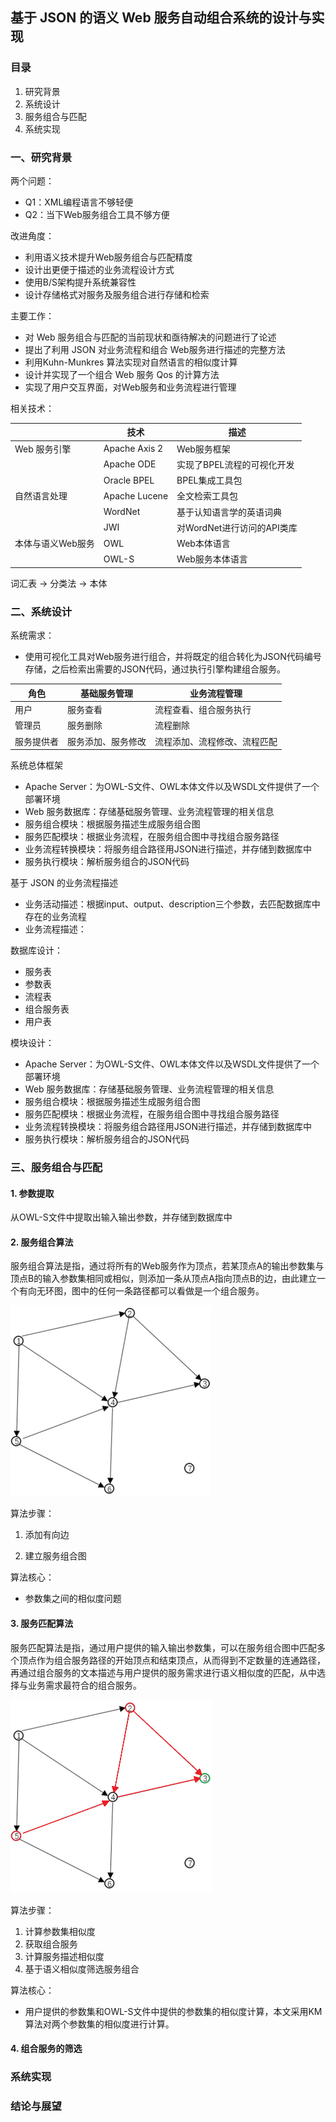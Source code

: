 ## 基于 JSON 的语义 Web 服务自动组合系统的设计与实现

### 目录

1. 研究背景
2. 系统设计
3. 服务组合与匹配
4. 系统实现



### 一、研究背景

两个问题：

* Q1：XML编程语言不够轻便
* Q2：当下Web服务组合工具不够方便



改进角度：

* 利用语义技术提升Web服务组合与匹配精度
* 设计出更便于描述的业务流程设计方式
* 使用B/S架构提升系统兼容性
* 设计存储格式对服务及服务组合进行存储和检索



主要工作：

* 对 Web 服务组合与匹配的当前现状和亟待解决的问题进行了论述
* 提出了利用 JSON 对业务流程和组合 Web服务进行描述的完整方法
* 利用Kuhn-Munkres 算法实现对自然语言的相似度计算
* 设计并实现了一个组合 Web 服务 Qos 的计算方法
* 实现了用户交互界面，对Web服务和业务流程进行管理



相关技术：

|                   | 技术          | 描述                       |
| ----------------- | ------------- | -------------------------- |
| Web 服务引擎      | Apache Axis 2 | Web服务框架                |
|                   | Apache ODE    | 实现了BPEL流程的可视化开发 |
|                   | Oracle BPEL   | BPEL集成工具包             |
| 自然语言处理      | Apache Lucene | 全文检索工具包             |
|                   | WordNet       | 基于认知语言学的英语词典   |
|                   | JWI           | 对WordNet进行访问的API类库 |
| 本体与语义Web服务 | OWL           | Web本体语言                |
|                   | OWL-S         | Web服务本体语言            |

词汇表 -> 分类法 -> 本体



### 二、系统设计

系统需求：

* 使用可视化工具对Web服务进行组合，并将既定的组合转化为JSON代码编号存储，之后检索出需要的JSON代码，通过执行引擎构建组合服务。

| 角色       | 基础服务管理       | 业务流程管理                 |
| ---------- | ------------------ | ---------------------------- |
| 用户       | 服务查看           | 流程查看、组合服务执行       |
| 管理员     | 服务删除           | 流程删除                     |
| 服务提供者 | 服务添加、服务修改 | 流程添加、流程修改、流程匹配 |



系统总体框架

* Apache Server：为OWL-S文件、OWL本体文件以及WSDL文件提供了一个部署环境
* Web 服务数据库：存储基础服务管理、业务流程管理的相关信息
* 服务组合模块：根据服务描述生成服务组合图
* 服务匹配模块：根据业务流程，在服务组合图中寻找组合服务路径
* 业务流程转换模块：将服务组合路径用JSON进行描述，并存储到数据库中
* 服务执行模块：解析服务组合的JSON代码



基于 JSON 的业务流程描述

* 业务活动描述：根据input、output、description三个参数，去匹配数据库中存在的业务流程
* 业务流程描述：



数据库设计：

* 服务表
* 参数表
* 流程表
* 组合服务表
* 用户表



模块设计：

* Apache Server：为OWL-S文件、OWL本体文件以及WSDL文件提供了一个部署环境
* Web 服务数据库：存储基础服务管理、业务流程管理的相关信息
* 服务组合模块：根据服务描述生成服务组合图
* 服务匹配模块：根据业务流程，在服务组合图中寻找组合服务路径
* 业务流程转换模块：将服务组合路径用JSON进行描述，并存储到数据库中
* 服务执行模块：解析服务组合的JSON代码



### 三、服务组合与匹配

#### 1. 参数提取

从OWL-S文件中提取出输入输出参数，并存储到数据库中



#### 2. 服务组合算法

服务组合算法是指，通过将所有的Web服务作为顶点，若某顶点A的输出参数集与顶点B的输入参数集相同或相似，则添加一条从顶点A指向顶点B的边，由此建立一个有向无环图，图中的任何一条路径都可以看做是一个组合服务。

![image-20210914201114480](image-20210914201114480.png)

算法步骤：

1. 添加有向边

2. 建立服务组合图



算法核心：

* 参数集之间的相似度问题



#### 3. 服务匹配算法

服务匹配算法是指，通过用户提供的输入输出参数集，可以在服务组合图中匹配多个顶点作为组合服务路径的开始顶点和结束顶点，从而得到不定数量的连通路径，再通过组合服务的文本描述与用户提供的服务需求进行语义相似度的匹配，从中选择与业务需求最符合的组合服务。

<img src="image-20210914214146045.png" alt="image-20210914214146045" style="zoom:50%;" />



算法步骤：

1. 计算参数集相似度
2. 获取组合服务
3. 计算服务描述相似度
4. 基于语义相似度筛选服务组合



算法核心：

* 用户提供的参数集和OWL-S文件中提供的参数集的相似度计算，本文采用KM算法对两个参数集的相似度进行计算。



#### 4. 组合服务的筛选

#### 



### 系统实现



### 结论与展望

